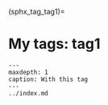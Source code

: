 (sphx_tag_tag1)=
# My tags: tag1

```{toctree}
---
maxdepth: 1
caption: With this tag
---
../index.md
```
